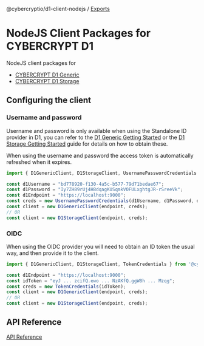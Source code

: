 @cybercryptio/d1-client-nodejs / [Exports](modules.md)

# NodeJS Client Packages for CYBERCRYPT D1

NodeJS client packages for

* [CYBERCRYPT D1 Generic](https://github.com/cybercryptio/d1-service-generic)
* [CYBERCRYPT D1 Storage](https://github.com/cybercryptio/d1-service-storage)

## Configuring the client

### Username and password

Username and password is only available when using the Standalone ID provider in D1,
you can refer to the [D1 Generic Getting Started](https://github.com/cybercryptio/d1-service-generic/blob/master/documentation/getting_started.md)
or the [D1 Storage Getting Started](https://github.com/cybercryptio/d1-service-storage/blob/master/documentation/getting_started.md) guide
for details on how to obtain these.

When using the username and password the access token is automatically refreshed when it expires.

```typescript
import { D1GenericClient, D1StorageClient, UsernamePasswordCredentials } from '@cybercryptio/d1-client-nodejs';

const d1Username = "bd778920-f130-4a5c-b577-79d71bedae67";
const d1Password = "Iy7ZH89rUj4H8dqagKUSqmkVOFULxghtgJR-rSreeVk";
const d1Endpoint = "https://localhost:9000";
const creds = new UsernamePasswordCredentials(d1Username, d1Password, d1Endpoint);
const client = new D1GenericClient(endpoint, creds);
// OR
const client = new D1StorageClient(endpoint, creds);
```

### OIDC

When using the OIDC provider you will need to obtain an ID token the usual way, and then provide it to the client.

```typescript
import { D1GenericClient, D1StorageClient, TokenCredentials } from '@cybercryptio/d1-client-nodejs';

const d1Endpoint = "https://localhost:9000";
const idToken = "eyJ ... zcifQ.ewo ... NzAKfQ.ggW8h ... Mzqg";
const creds = new TokenCredentials(idToken);
const client = new D1GenericClient(endpoint, creds);
// OR
const client = new D1StorageClient(endpoint, creds);
```

## API Reference

[API Reference](documentation/api/README.md)
